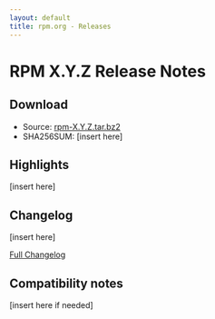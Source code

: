 ```yaml
---
layout: default
title: rpm.org - Releases
---
```


# RPM X.Y.Z Release Notes

## Download
* Source: [rpm-X.Y.Z.tar.bz2](https://ftp.osuosl.org/pub/rpm/releases/rpm-X.Y.x/rpm-X.Y.Z.tar.bz2)
* SHA256SUM: [insert here]

## Highlights
[insert here]

## Changelog
[insert here]

[Full Changelog](https://github.com/rpm-software-management/rpm/compare/rpm-X.Y.Z-1-release...rpm-X.Y.Z-release)

## Compatibility notes
[insert here if needed]
